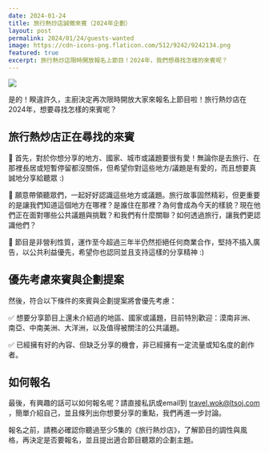 ```yaml
---
date: 2024-01-24
title: 旅行熱炒店誠徵來賓（2024年企劃）
layout: post
permalink: 2024/01/24/guests-wanted
image: https://cdn-icons-png.flaticon.com/512/9242/9242134.png
featured: true
excerpt: 旅行熱炒店限時開放報名上節目！2024年，我們想尋找怎樣的來賓呢？
---
```

![](https://cdn-icons-png.flaticon.com/512/9242/9242134.png)

是的！睽違許久，主廚決定再次限時開放大家來報名上節目啦！旅行熱炒店在2024年，想要尋找怎樣的來賓呢？

## 旅行熱炒店正在尋找的來賓

📍 首先，對於你想分享的地方、國家、城市或議題要很有愛！無論你是去旅行、在那裡長居或短暫停留都沒關係，但希望你對這些地方/議題是有愛的，而且想要真誠地分享給聽眾 :)

📍 願意帶領聽眾們，一起好好認識這些地方或議題。旅行故事固然精彩，但更重要的是讓我們知道這個地方在哪裡？是誰住在那裡？為何會成為今天的樣貌？現在他們正在面對哪些公共議題與挑戰？和我們有什麼關聯？如何透過旅行，讓我們更認識他們？

📍 節目是非營利性質，運作至今超過三年半仍然拒絕任何商業合作，堅持不插入廣告，以公共利益優先，希望你也認同並且支持這樣的分享精神 :)

## 優先考慮來賓與企劃提案

然後，符合以下條件的來賓與企劃提案將會優先考慮：

✅ 想要分享節目上還未介紹過的地區、國家或議題，目前特別歡迎：漠南非洲、南亞、中南美洲、大洋洲，以及值得被關注的公共議題。

✅ 已經擁有好的內容、但缺乏分享的機會，非已經擁有一定流量或知名度的創作者。

## 如何報名

最後，有興趣的話可以如何報名呢？請直接私訊或email到 travel.wok@ltsoj.com ，簡單介紹自己，並且條列出你想要分享的重點，我們再進一步討論。

報名之前，請務必確認你聽過至少5集的《旅行熱炒店》，了解節目的調性與風格，再決定是否要報名，並且提出適合節目聽眾的企劃主題。
